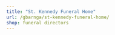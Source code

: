 ```yaml
---
title: "St. Kennedy Funeral Home"
url: /gbarnga/st-kennedy-funeral-home/
shop: funeral directors
---
```

